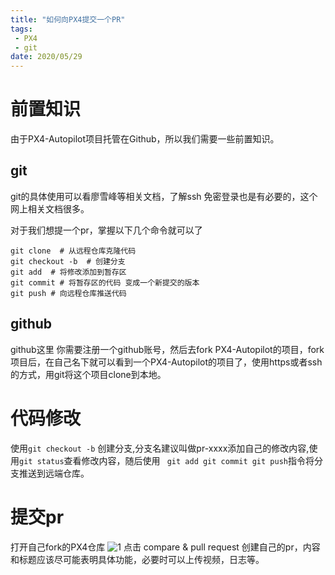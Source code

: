 ```yaml
---
title: "如何向PX4提交一个PR"
tags: 
 - PX4
 - git
date: 2020/05/29
---
```

# 前置知识 
由于PX4-Autopilot项目托管在Github，所以我们需要一些前置知识。
## git
git的具体使用可以看廖雪峰等相关文档，了解ssh 免密登录也是有必要的，这个网上相关文档很多。

对于我们想提一个pr，掌握以下几个命令就可以了 

    git clone  # 从远程仓库克隆代码
    git checkout -b  # 创建分支
    git add  # 将修改添加到暂存区 
    git commit # 将暂存区的代码 变成一个新提交的版本 
    git push # 向远程仓库推送代码 

## github

github这里 你需要注册一个github账号，然后去fork PX4-Autopilot的项目，fork项目后，在自己名下就可以看到一个PX4-Autopilot的项目了，使用https或者ssh的方式，用git将这个项目clone到本地。
# 代码修改 
使用```git checkout -b``` 创建分支,分支名建议叫做pr-xxxx添加自己的修改内容,使用```git status```查看修改内容，随后使用 ``` git add git commit git push```指令将分支推送到远端仓库。
# 提交pr
打开自己fork的PX4仓库 
![1](https://github.com/ShiauweiZhao/shiauweizhao.github.io/raw/master/images/pr-2-px4.jpg)
点击 compare & pull request 创建自己的pr，内容和标题应该尽可能表明具体功能，必要时可以上传视频，日志等。